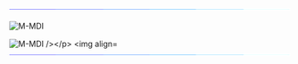 <img src="https://raw.githubusercontent.com/H1xxxx/H1xxxx/main/a.gif" style="max-width: 100%; display: inline-block;" data-target="animated-image.originalImage">
<p><img align="center" src="https://github-readme-stats.vercel.app/api/top-langs/?username=M-MDI&layout=compact&theme=radical&langs_count=10" alt="M-MDI" /></p>
<p><img align="center" src="https://camo.githubusercontent.com/api/top-langs/?username=M-MDI&layout=compact&theme=radical&langs_count=10" alt="M-MDI /></p>
<img align="center" height="200" src="https://raw.githubusercontent.com/platane/snk/output/github-contribution-grid-snake-dark.svg"  />
<img src="https://raw.githubusercontent.com/H1xxxx/H1xxxx/main/a.gif" style="max-width: 100%; display: inline-block;" data-target="animated-image.originalImage">
